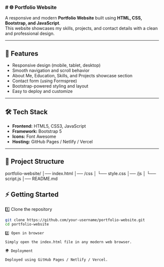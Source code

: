 <h3># 🌐 Portfolio Website </h3>

A responsive and modern **Portfolio Website** built using **HTML, CSS, Bootstrap, and JavaScript**.  
This website showcases my skills, projects, and contact details with a clean and professional design.

---

## 🚀 Features
- Responsive design (mobile, tablet, desktop)
- Smooth navigation and scroll behavior
- About Me, Education, Skills, and Projects showcase section
- Contact form (using Formspree)
- Bootstrap-powered styling and layout
- Easy to deploy and customize

---

## 🛠️ Tech Stack
- **Frontend:** HTML5, CSS3, JavaScript  
- **Framework:** Bootstrap 5  
- **Icons:** Font Awesome  
- **Hosting:** GitHub Pages / Netlify / Vercel  

---

## 📂 Project Structure
portfolio-website/
│── index.html
│── /css
│ └── style.css
│── /js
│ └── script.js
│── README.md

## ⚡ Getting Started

1️⃣ Clone the repository
```bash
git clone https://github.com/your-username/portfolio-website.git
cd portfolio-website

2️⃣ Open in browser

Simply open the index.html file in any modern web browser.

🌍 Deployment

Deployed using GitHub Pages / Netlify / Vercel.
